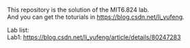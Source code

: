 This repository is the solution of the MIT6.824 lab.  
And you can get the toturials in https://blog.csdn.net/li_yufeng.  
     
Lab list:     
Lab1: https://blog.csdn.net/li_yufeng/article/details/80247283  
